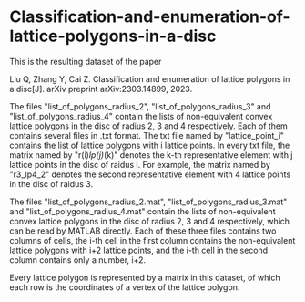 # Classification-and-enumeration-of-lattice-polygons-in-a-disc
This is the resulting dataset of the paper 

Liu Q, Zhang Y, Cai Z. Classification and enumeration of lattice polygons in a disc[J]. arXiv preprint arXiv:2303.14899, 2023.

The files "list_of_polygons_radius_2", "list_of_polygons_radius_3" and "list_of_polygons_radius_4" contain the lists of non-equivalent convex lattice polygons in the disc of radius 2, 3 and 4 respectively. Each of them contains several files in .txt format. The txt file named by "lattice_point_i" contains the list of lattice polygons with i lattice points. In every txt file, the matrix named by "r(i)_lp(j)_(k)" denotes the k-th representative element with j lattice points in the disc of raidus i. For example, the matrix named by "r3_lp4_2" denotes the second representative element with 4 lattice points in the disc of raidus 3.

The files "list_of_polygons_radius_2.mat", "list_of_polygons_radius_3.mat" and "list_of_polygons_radius_4.mat" contain the lists of non-equivalent convex lattice polygons in the disc of radius 2, 3 and 4 respectively, which can be read by MATLAB directly. Each of these three files contains two columns of cells, the i-th cell in the first column contains the non-equivalent lattice polygons with i+2 lattice points, and the i-th cell in the second column contains only a number, i+2.

Every lattice polygon is represented by a matrix in this dataset, of which each row is the coordinates of a vertex of the lattice polygon.
